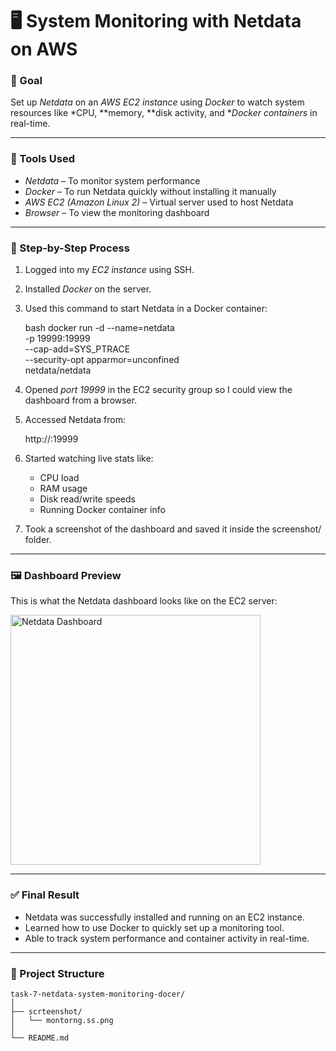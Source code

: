 # 🖥 System Monitoring with Netdata on AWS

### 🎯 Goal

Set up *Netdata* on an *AWS EC2 instance* using *Docker* to watch system resources like *CPU, **memory, **disk activity, and **Docker containers* in real-time.

---

### 🔧 Tools Used

* *Netdata* – To monitor system performance
* *Docker* – To run Netdata quickly without installing it manually
* *AWS EC2 (Amazon Linux 2)* – Virtual server used to host Netdata
* *Browser* – To view the monitoring dashboard

---

### 📘 Step-by-Step Process

1. Logged into my *EC2 instance* using SSH.

2. Installed *Docker* on the server.

3. Used this command to start Netdata in a Docker container:

   bash
   docker run -d --name=netdata \
     -p 19999:19999 \
     --cap-add=SYS_PTRACE \
     --security-opt apparmor=unconfined \
     netdata/netdata
   

4. Opened *port 19999* in the EC2 security group so I could view the dashboard from a browser.

5. Accessed Netdata from:

   
   http://<your-ec2-public-ip>:19999
   

6. Started watching live stats like:

   * CPU load
   * RAM usage
   * Disk read/write speeds
   * Running Docker container info

7. Took a screenshot of the dashboard and saved it inside the screenshot/ folder.

---

### 🖼 Dashboard Preview

This is what the Netdata dashboard looks like on the EC2 server:

<img src="![![Monitoring Dashboard](data-monitoring/scrteenshot/monitoring-ss.jpg))" alt="Netdata Dashboard" width="400" height="400" />

---

### ✅ Final Result

* Netdata was successfully installed and running on an EC2 instance.
* Learned how to use Docker to quickly set up a monitoring tool.
* Able to track system performance and container activity in real-time.

---

### 📁 Project Structure

```
task-7-netdata-system-monitoring-docer/
│
├── scrteenshot/
│   └── montorng.ss.png
│
└── README.md
